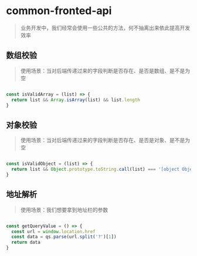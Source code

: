 # common-fronted-api

> 业务开发中，我们经常会使用一些公共的方法，何不抽离出来依此提高开发效率


## 数组校验

> 使用场景：当对后端传递过来的字段判断是否存在、是否是数组、是不是为空

```javascript

const isValidArray = (list) => {
  return list && Array.isArray(list) && list.length
}

```

## 对象校验

> 使用场景：当对后端传递过来的字段判断是否存在、是否是对象、是不是为空

```javascript

const isValidObject = (list) => {
  return list && Object.prototype.toString.call(list) === '[object Object]' && Object.keys(list).length
}

```

## 地址解析

> 使用场景：我们想要拿到地址栏的参数

```javascript

const getQueryValue = () => {
  const url = window.location.href
  const data = qs.parse(url.split('?')[1])
  return data
}

```